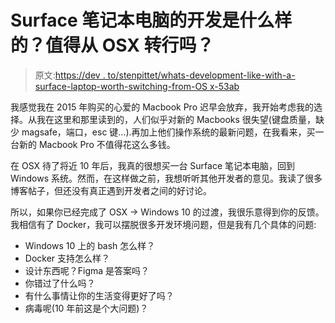 # Surface 笔记本电脑的开发是什么样的？值得从 OSX 转行吗？

> 原文:[https://dev . to/stenpittet/whats-development-like-with-a-surface-laptop-worth-switching-from-OS x-53ab](https://dev.to/stenpittet/whats-development-like-with-a-surface-laptop-worth-switching-from-osx-53ab)

我感觉我在 2015 年购买的心爱的 Macbook Pro 迟早会放弃，我开始考虑我的选择。从我在这里和那里读到的，人们似乎对新的 Macbooks 很失望(键盘质量，缺少 magsafe，端口，esc 键...).再加上他们操作系统的最新问题，在我看来，买一台新的 Macbook Pro 不值得花这么多钱。

在 OSX 待了将近 10 年后，我真的很想买一台 Surface 笔记本电脑，回到 Windows 系统。然而，在这样做之前，我想听听其他开发者的意见。我读了很多博客帖子，但还没有真正遇到开发者之间的好讨论。

所以，如果你已经完成了 OSX -> Windows 10 的过渡，我很乐意得到你的反馈。我相信有了 Docker，我可以摆脱很多开发环境问题，但是我有几个具体的问题:

*   Windows 10 上的 bash 怎么样？
*   Docker 支持怎么样？
*   设计东西呢？Figma 是答案吗？
*   你错过了什么吗？
*   有什么事情让你的生活变得更好了吗？
*   病毒呢(10 年前这是个大问题)？